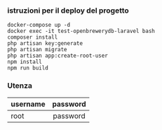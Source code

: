 ### istruzioni per il deploy del progetto

```
docker-compose up -d
docker exec -it test-openbrewerydb-laravel bash
composer install
php artisan key:generate
php artisan migrate
php artisan app:create-root-user 
npm install
npm run build
```

### Utenza

| username  | password |
| ------------- |:-------------:|
| root      | password   |

